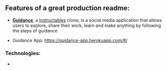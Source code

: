 ## Features of a great production readme:
- **[Guidance](https://guidance-app.herokuapp.com/#/)**, a [Instructables](https://www.instructables.com/) clone, is a social media application that allows users to explore, share their work, learn and make anything by following the steps of guidance

- Guidance App: https://guidance-app.herokuapp.com/#/

### Technologies:
- 
